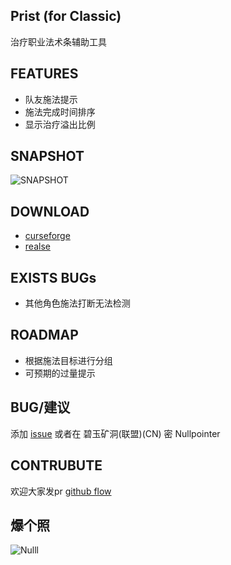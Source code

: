 ## Prist (for Classic)

治疗职业法术条辅助工具


## FEATURES

* 队友施法提示
* 施法完成时间排序
* 显示治疗溢出比例

## SNAPSHOT

![SNAPSHOT](https://github.com/sankooc/wow-interface-prist/raw/master/doc/shot.png)

## DOWNLOAD

- [curseforge](https://www.curseforge.com/wow/addons/prist/files/all)
- [realse](https://github.com/sankooc/wow-interface-prist/releases)

## EXISTS BUGs 

* 其他角色施法打断无法检测

## ROADMAP

* 根据施法目标进行分组
* 可预期的过量提示


## BUG/建议

添加 [issue](https://github.com/sankooc/wow-interface-prist/issues/new) 或者在 碧玉矿洞(联盟)(CN) 密 Nullpointer


## CONTRUBUTE

欢迎大家发pr [github flow](https://docs.github.com/en/github/collaborating-with-issues-and-pull-requests/github-flow)

## 爆个照

![Nulll](https://github.com/sankooc/wow-interface-prist/raw/master/doc/head.png)